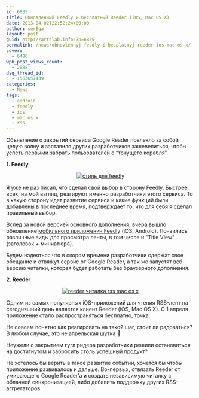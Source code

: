 ```yaml
---
id: 6835
title: Обновленный Feedly и бесплатный Reeder (iOS, Mac OS X)
date: 2013-04-02T22:52:24+00:00
author: serEga
layout: post
guid: http://artslab.info/?p=6835
permalink: /news/obnovlennyj-feedly-i-besplatnyj-reeder-ios-mac-os-x/
cover:
  - 6486
wpb_post_views_count:
  - 2088
dsq_thread_id:
  - 1563657439
categories:
  - News
tags:
  - android
  - feedly
  - ios
  - mac os x
  - rss
---
```

Объявление о закрытий сервиса Google Reader повлекло за собой целую волну и заставило других разработчиков зашевелиться, чтобы успеть первыми забрать пользователей с &#8220;тонущего корабля&#8221;.
  
**1. Feedly**
  


<center>
  <a href="http://img.artslab.info/feedly_userscript.jpg"><img src="http://img.artslab.info/feedly_userscript-300x175.jpg" alt="стиль для feedly" class="aligncenter size-medium wp-image-6500" srcset="http://img.artslab.info/feedly_userscript-300x175.jpg 300w, http://img.artslab.info/feedly_userscript-1024x600.jpg 1024w, http://img.artslab.info/feedly_userscript.jpg 1477w" sizes="(max-width: 300px) 100vw, 300px" /></a>
</center>

Я уже не раз [писал](http://artslab.info/onlayn-servisyi/zakrytie-google-reader-eksport-dannyx-i-perexod-na-feedly/ "Закрытие Google Reader — экспорт данных и переход на Feedly"), что сделал свой выбор в сторону Feedly. Быстрее всех, на мой взгляд, реагируют именно разработчики этого сервиса. То в какую сторону идет развитие сервиса и какие функций были добавлены в последнее время, подтверждает то, что для себя я сделал правильный выбор. 

<!--more-->

Вслед за новой версией основного дополнения, вчера вышло обновление [мобильного приложения Feedly](http://blog.feedly.com/mobile/) (iOS, Android). Появились различные виды для просмотра ленты, в том числе и &#8220;Title View&#8221; (заголовок + миниатюра).

Будем надеяться что в скором времени разработчики сдержат свое обещание и отвяжут сервис от Google Reader, а так же запустят веб-версию читалки, которая будет работать без браузерного дополнения.

**2. Reeder**
  


<center>
  <a href="http://img.artslab.info/reeder_skachat_besplatno.jpg"><img src="http://img.artslab.info/reeder_skachat_besplatno-300x172.jpg" alt="reeder читалка rss mac os x" class="aligncenter size-medium wp-image-6836" srcset="http://img.artslab.info/reeder_skachat_besplatno-300x172.jpg 300w, http://img.artslab.info/reeder_skachat_besplatno.jpg 741w" sizes="(max-width: 300px) 100vw, 300px" /></a>
</center>

Одним из самых популярных iOS-приложений для чтения RSS-лент на сегодняшний день является клиент Reeder (iOS, Mac OS X). С 1 апреля приложение стало распространяться бесплатно, точка.

Не совсем понятно как реагировать на такой шаг, стоит ли радоваться? В любом случае, это не апрельская шутка 🙂 

Неужели с закрытием гугл ридера разработчики решили остановиться на достигнутом и забросить столь успешный продукт?

Не хотелось бы верить в такое развитие событии, хочется бы чтобы приложение развивалось и дальше. Во-первых, отвязать Reeder от умирающего Google Reader&#8217;а и создать независимую читалку с облачной синхронизацией, либо добавить поддержку других RSS-аггрегаторов.